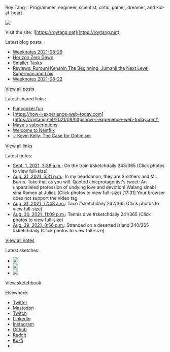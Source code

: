 Roy Tang :: Programmer, engineer, scientist, critic, gamer, dreamer, and kid-at-heart.

![](https://roytang.net/static/img/profile.jpg)

Visit the site: ![https://roytang.net](https://roytang.net)

Latest blog posts:

- [Weeknotes 2021-08-29](https://roytang.net/2021/08/weeknotes-2021-08-29/)
- [Horizon Zero Dawn](https://roytang.net/2021/08/horizon-zero-dawn/)
- [Smaller Tasks](https://roytang.net/2021/08/smaller-tasks/)
- [Reviews: Rurouni Kenshin The Beginning, Jumanji the Next Level, Superman and Lois](https://roytang.net/2021/08/rktb-jtnl-sl/)
- [Weeknotes 2021-08-22](https://roytang.net/2021/08/weeknotes-2021-08-22/)

[View all posts](https://roytang.net/blog)

Latest shared links:

- [Funcooker.fun](https://roytang.net/2021/08/52eef896e37ef921a0b250864974e14c/)
- [https://how-i-experience-web-today.com](https://roytang.net/2021/08/httpshow-i-experience-web-todaycom/)
- [Maya&#x27;s subscriptions](https://roytang.net/2021/08/mayas-subscriptions/)
- [Welcome to Nestflix](https://roytang.net/2021/08/welcome-to-nestflix/)
- [💡 Kevin Kelly: The Case for Optimism](https://roytang.net/2021/08/kevin-kelly-the-case-for-optimism/)

[View all links](https://roytang.net/links)

Latest notes:

- [Sept. 1, 2021, 3:38 a.m.](https://roytang.net/2021/09/1432790021124157444/): On the train #sketchdaily 243/365 (Click photos to view full-size)
- [Aug. 31, 2021, 5:31 p.m.](https://roytang.net/2021/08/1432637132179267584/): In my headcanon, they are Smithers and Mr. Burns. Take that as you will. Quoted chicprotagonist&#x27;s tweet: An unparalleled profession of undying love and devotion! Walang sinabi sina Romeo at Juliet. (Click photos to view full-size) [17:31] Your browser does not support the video tag.
- [Aug. 31, 2021, 12:48 a.m.](https://roytang.net/2021/08/1432384712438267905/): Taco #sketchdaily 242/365 (Click photos to view full-size)
- [Aug. 30, 2021, 11:09 p.m.](https://roytang.net/2021/08/1432359908993687552/): Tennis dive #sketchdaily 241/365 (Click photos to view full-size)
- [Aug. 29, 2021, 8:56 p.m.](https://roytang.net/2021/08/1431963906583371776/): Stranded on a deserted island 240/365 #sketchdaily (Click photos to view full-size)

[View all notes](https://roytang.net/notes)

Latest sketches:


- ![](https://roytang.net/media/cache/46/ed/46ed4a293c426d52484e0f3ec7a766ae.jpg)
- ![](https://roytang.net/media/cache/e9/38/e93831ed5d7ee1f94932d37bb6b2e7b4.jpg)
- ![](https://roytang.net/media/cache/78/8a/788ad58dcb5c8f95a7cf4cf4dc4655b5.jpg)

[View sketchbook](https://roytang.net/albums/sketchbook)


Elsewhere:

- [Twitter](https://twitter.com/roytang)
- [Mastodon](https://mastodon.technology/@roytang)
- [Twitch](https://twitch.tv/twitchyroy)
- [LinkedIn](https://www.linkedin.com/in/roytang)
- [Instagram](https://instagram.com/roytang0400)
- [Github](https://github.com/roytang)
- [Reddit](https://reddit.com/u/hungryroy)
- [Ko-fi](https://ko-fi.com/roytang)
- [](mailto:hello@roytang.net)